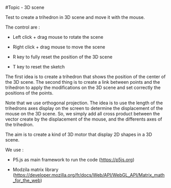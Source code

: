 #Topic - 3D scene

Test to create a trihedron in 3D scene and move it with the mouse.

The control are : 

- Left click + drag mouse to rotate the scene

- Right click + drag mouse to move the scene

- R key to fully reset the position of the 3D scene

- T key to reset the sketch
    


    
The first idea is to create a trihedron that shows the position of the center of the 3D scene.
The second thing is to create a link between points and the trihedron to apply the modifications on the 3D scene and set correctly the positions of the points.
    
Note that we use orthogonal projection.
The idea is to use the length of the trihedrons axes display on the screen to determine the displacement of the mouse on the 3D scene.
So, we simply add all cross product between the vector create by the displacement of the mouse, and the differents axes of the trihedron.
    
The aim is to create a kind of 3D motor that display 2D shapes in a 3D scene.
    
    
    
We use : 

- P5.js as main framework to run the code (https://p5js.org)

- Modzila matrix library (https://developer.mozilla.org/fr/docs/Web/API/WebGL_API/Matrix_math_for_the_web)
